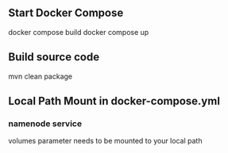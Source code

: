 ## Start Docker Compose 
docker compose build 
docker compose up 

## Build source code 
mvn clean package 

## Local Path Mount in docker-compose.yml
### namenode service
volumes parameter needs to be mounted to your local path 
